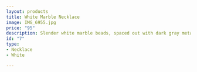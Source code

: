```yaml
---
layout: products
title: White Marble Necklace
image: IMG_6955.jpg
price: "95"
description: Slender white marble beads, spaced out with dark gray metal tubes.
id: "7"
type:
- Necklace
- White

---
```


